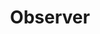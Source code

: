 ---
layout: default
title: Observer
modified:
categories: behavioral
excerpt:
tags: []
image:
  feature:
  teaser: nav/400X250.png
  thumb:
published: false
---